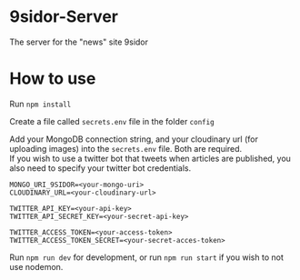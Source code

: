 # 9sidor-Server
The server for the "news" site 9sidor


# How to use
Run ```npm install``` 

Create a file called ```secrets.env``` file in the folder ```config```

Add your MongoDB connection string, and your cloudinary url (for uploading images) into the ```secrets.env``` file. Both are required.  
If you wish to use a twitter bot that tweets when articles are published, you also need to specify your twitter bot credentials. 

```
MONGO_URI_9SIDOR=<your-mongo-uri>
CLOUDINARY_URL=<your-cloudinary-url>

TWITTER_API_KEY=<your-api-key>
TWITTER_API_SECRET_KEY=<your-secret-api-key>

TWITTER_ACCESS_TOKEN=<your-access-token>
TWITTER_ACCESS_TOKEN_SECRET=<your-secret-acces-token>
```

Run ```npm run dev``` for development, or run ```npm run start``` if you wish to not use nodemon.

